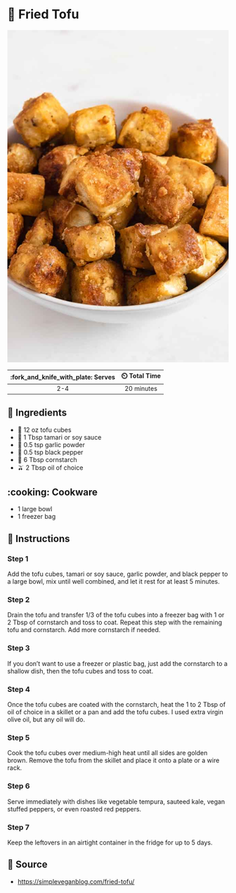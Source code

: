 # :butter: Fried Tofu

![Fried Tofu](../assets/images/fried-tofu.jpg)

| :fork_and_knife_with_plate: Serves | :timer_clock: Total Time |
|:----------------------------------:|:-----------------------: |
| 2-4 | 20 minutes |

## :salt: Ingredients

- :butter: 12 oz tofu cubes
- :takeout_box: 1 Tbsp tamari or soy sauce
- :garlic: 0.5 tsp garlic powder
- :salt: 0.5 tsp black pepper
- :corn: 6 Tbsp cornstarch
- :olive: 2 Tbsp oil of choice

## :cooking: Cookware

- 1 large bowl
- 1 freezer bag

## :pencil: Instructions

### Step 1

Add the tofu cubes, tamari or soy sauce, garlic powder, and black pepper to a large bowl, mix until well combined, and
let it rest for at least 5 minutes.

### Step 2

Drain the tofu and transfer 1/3 of the tofu cubes into a freezer bag with 1 or 2 Tbsp of cornstarch and toss to coat.
Repeat this step with the remaining tofu and cornstarch. Add more cornstarch if needed.

### Step 3

If you don’t want to use a freezer or plastic bag, just add the cornstarch to a shallow dish, then the tofu cubes and
toss to coat.

### Step 4

Once the tofu cubes are coated with the cornstarch, heat the 1 to 2 Tbsp of oil of choice in a skillet or a pan and add
the tofu cubes. I used extra virgin olive oil, but any oil will do.

### Step 5

Cook the tofu cubes over medium-high heat until all sides are golden brown. Remove the tofu from the skillet and place
it onto a plate or a wire rack.

### Step 6

Serve immediately with dishes like vegetable tempura, sauteed kale, vegan stuffed peppers, or even roasted red peppers.

### Step 7

Keep the leftovers in an airtight container in the fridge for up to 5 days.

## :link: Source

- <https://simpleveganblog.com/fried-tofu/>
